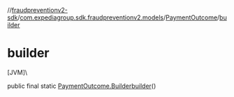 //[fraudpreventionv2-sdk](../../../index.md)/[com.expediagroup.sdk.fraudpreventionv2.models](../index.md)/[PaymentOutcome](index.md)/[builder](builder.md)

# builder

[JVM]\

public final static [PaymentOutcome.Builder](-builder/index.md)[builder](builder.md)()
